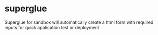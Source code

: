 # superglue
Superglue for sandbox will automatically create a html form with required inputs for quick application test or deployment
